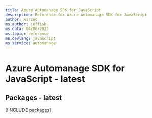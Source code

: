 ```yaml
---
title: Azure Automanage SDK for JavaScript
description: Reference for Azure Automanage SDK for JavaScript
author: xirzec
ms.author: jeffish
ms.data: 04/06/2023
ms.topic: reference
ms.devlang: javascript
ms.service: automanage
---
```

# Azure Automanage SDK for JavaScript - latest
## Packages - latest
[!INCLUDE [packages](automanage-index.md)]
